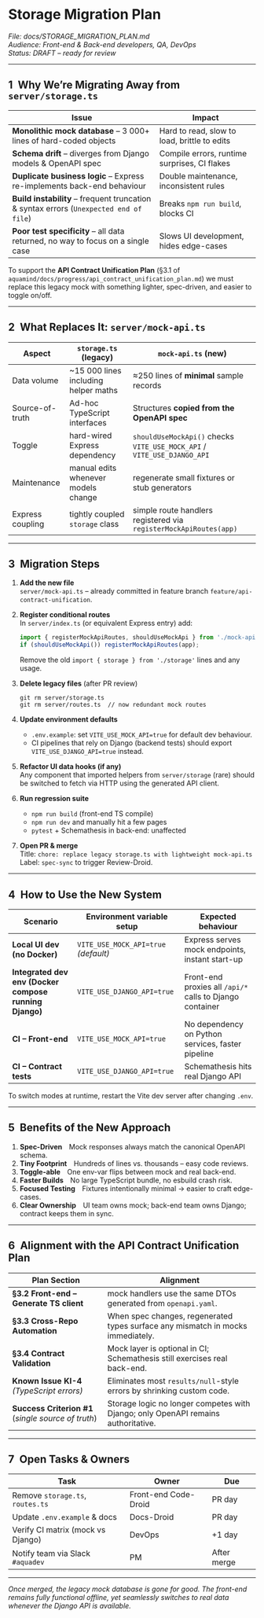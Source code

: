 # Storage Migration Plan  
_File: docs/STORAGE_MIGRATION_PLAN.md_  
_Audience: Front-end & Back-end developers, QA, DevOps_  
_Status: DRAFT – ready for review_  

---

## 1 Why We’re Migrating Away from `server/storage.ts`

| Issue | Impact |
|-------|--------|
| **Monolithic mock database** – 3 000+ lines of hard-coded objects | Hard to read, slow to load, brittle to edits |
| **Schema drift** – diverges from Django models & OpenAPI spec | Compile errors, runtime surprises, CI flakes |
| **Duplicate business logic** – Express re-implements back-end behaviour | Double maintenance, inconsistent rules |
| **Build instability** – frequent truncation & syntax errors (`Unexpected end of file`) | Breaks `npm run build`, blocks CI |
| **Poor test specificity** – all data returned, no way to focus on a single case | Slows UI development, hides edge-cases |

To support the **API Contract Unification Plan** (§3.1 of `aquamind/docs/progress/api_contract_unification_plan.md`) we must replace this legacy mock with something lighter, spec-driven, and easier to toggle on/off.

---

## 2 What Replaces It: `server/mock-api.ts`

| Aspect | `storage.ts` (legacy) | `mock-api.ts` (new) |
|--------|----------------------|---------------------|
| Data volume | ~15 000 lines including helper maths | ≈250 lines of **minimal** sample records |
| Source-of-truth | Ad-hoc TypeScript interfaces | Structures **copied from the OpenAPI spec** |
| Toggle | hard-wired Express dependency | `shouldUseMockApi()` checks `VITE_USE_MOCK_API` / `VITE_USE_DJANGO_API` |
| Maintenance | manual edits whenever models change | regenerate small fixtures or stub generators |
| Express coupling | tightly coupled `storage` class | simple route handlers registered via `registerMockApiRoutes(app)` |

---

## 3 Migration Steps

1. **Add the new file**  
   `server/mock-api.ts` – already committed in feature branch `feature/api-contract-unification`.

2. **Register conditional routes**  
   In `server/index.ts` (or equivalent Express entry) add:  
   ```ts
   import { registerMockApiRoutes, shouldUseMockApi } from './mock-api';
   if (shouldUseMockApi()) registerMockApiRoutes(app);
   ```
   Remove the old `import { storage } from './storage'` lines and any usage.

3. **Delete legacy files** (after PR review)  
   ```
   git rm server/storage.ts
   git rm server/routes.ts  // now redundant mock routes
   ```

4. **Update environment defaults**  
   - `.env.example`: set `VITE_USE_MOCK_API=true` for default dev behaviour.  
   - CI pipelines that rely on Django (backend tests) should export `VITE_USE_DJANGO_API=true` instead.

5. **Refactor UI data hooks (if any)**  
   Any component that imported helpers from `server/storage` (rare) should be switched to fetch via HTTP using the generated API client.

6. **Run regression suite**  
   - `npm run build` (front-end TS compile)  
   - `npm run dev` and manually hit a few pages  
   - `pytest` + Schemathesis in back-end: unaffected

7. **Open PR & merge**  
   Title: `chore: replace legacy storage.ts with lightweight mock-api.ts`  
   Label: `spec-sync` to trigger Review-Droid.

---

## 4 How to Use the New System

| Scenario | Environment variable setup | Expected behaviour |
|----------|---------------------------|--------------------|
| **Local UI dev (no Docker)** | `VITE_USE_MOCK_API=true` _(default)_ | Express serves mock endpoints, instant start-up |
| **Integrated dev env (Docker compose running Django)** | `VITE_USE_DJANGO_API=true` | Front-end proxies all `/api/*` calls to Django container |
| **CI – Front-end** | `VITE_USE_MOCK_API=true` | No dependency on Python services, faster pipeline |
| **CI – Contract tests** | `VITE_USE_DJANGO_API=true` | Schemathesis hits real Django API |

To switch modes at runtime, restart the Vite dev server after changing `.env`.

---

## 5 Benefits of the New Approach

1. **Spec-Driven** Mock responses always match the canonical OpenAPI schema.  
2. **Tiny Footprint** Hundreds of lines vs. thousands – easy code reviews.  
3. **Toggle-able** One env-var flips between mock and real back-end.  
4. **Faster Builds** No large TypeScript bundle, no esbuild crash risk.  
5. **Focused Testing** Fixtures intentionally minimal → easier to craft edge-cases.  
6. **Clear Ownership** UI team owns mock; back-end team owns Django; contract keeps them in sync.

---

## 6 Alignment with the API Contract Unification Plan

| Plan Section | Alignment |
|--------------|-----------|
| **§3.2 Front-end – Generate TS client** | mock handlers use the same DTOs generated from `openapi.yaml`. |
| **§3.3 Cross-Repo Automation** | When spec changes, regenerated types surface any mismatch in mocks immediately. |
| **§3.4 Contract Validation** | Mock layer is optional in CI; Schemathesis still exercises real back-end. |
| **Known Issue KI-4** *(TypeScript errors)* | Eliminates most `results/null`-style errors by shrinking custom code. |
| **Success Criterion #1** (*single source of truth*) | Storage logic no longer competes with Django; only OpenAPI remains authoritative. |

---

## 7 Open Tasks & Owners

| Task | Owner | Due |
|------|-------|-----|
| Remove `storage.ts`, `routes.ts` | Front-end Code-Droid | PR day |
| Update `.env.example` & docs | Docs-Droid | PR day |
| Verify CI matrix (mock vs Django) | DevOps | +1 day |
| Notify team via Slack `#aquadev` | PM | After merge |

---

_Once merged, the legacy mock database is gone for good. The front-end remains fully functional offline, yet seamlessly switches to real data whenever the Django API is available._
